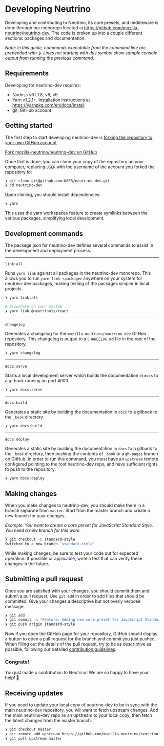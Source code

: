 # Developing Neutrino

Developing and contributing to Neutrino, its core presets, and middleware is done through our monorepo located at
https://github.com/mozilla-neutrino/neutrino-dev. The code is broken up into a couple different sections:
packages and documentation.

_Note: In this guide, commands executable from the command line are prepended with `❯`. Lines not starting
with this symbol show sample console output from running the previous command._

## Requirements

Developing for neutrino-dev requires:

- Node.js v6 LTS, v8, v9
- Yarn v1.2.1+, installation instructions at https://yarnpkg.com/en/docs/install
- git, GitHub account

## Getting started

The first step to start developing neutrino-dev is
[forking the repository to your own GitHub account](https://help.github.com/articles/fork-a-repo/).

<a href="https://github.com/mozilla-neutrino/neutrino-dev/fork" target="_blank">Fork mozilla-neutrino/neutrino-dev on GitHub</a>

Once that is done, you can clone your copy of the repository on your computer, replacing `USER` with the username
of the account you forked the repository to:

```bash
❯ git clone git@github.com:USER/neutrino-dev.git
❯ cd neutrino-dev
```

Upon cloning, you should install dependencies:

```bash
❯ yarn
```

This uses the yarn workspaces feature to create symlinks between the various packages, simplifying local development.

## Development commands

The package.json for neutrino-dev defines several commands to assist in the development and deployment process.

---

`link:all`

Runs `yarn link` against all packages in the neutrino-dev monorepo. This allows you to run `yarn link <package>`
anywhere on your system for neutrino-dev packages, making testing of the packages simpler in local projects.

```bash
❯ yarn link:all

# Elsewhere on your system
❯ yarn link @neutrinojs/react
```

---

`changelog`

Generates a changelog for the `mozilla-neutrino/neutrino-dev` GitHub repository. This changelog is output to a
`CHANGELOG.md` file in the root of the repository.

```bash
❯ yarn changelog
```

---

`docs:serve`

Starts a local development server which builds the documentation in `docs` to a gitbook running on port 4000.

```bash
❯ yarn docs:serve
```

---

`docs:build`

Generates a static site by building the documentation in `docs` to a gitbook to the `_book` directory.

```bash
❯ yarn docs:build
```

---

`docs:deploy`

Generates a static site by building the documentation in `docs` to a gitbook to the `_book` directory, then pushing the
contents of `_book` to a `gh-pages` branch on GitHub. In order to run this command, you must have an `upstream` remote
configured pointing to the root neutrino-dev repo, and have sufficient rights to push to the repository.

```bash
❯ yarn docs:deploy
```

## Making changes

When you make changes to neutrino-dev, you should make them in a branch separate from `master`. Start from the
master branch and create a new branch for your changes.

_Example: You want to create a core preset for JavaScript Standard Style. You need a new branch for this work._

```bash
❯ git checkout -b standard-style
Switched to a new branch 'standard-style'
```

While making changes, be sure to test your code out for expected operation. If possible or applicable, write a
test that can verify these changes in the future.

## Submitting a pull request

Once you are satisfied with your changes, you should commit them and submit a pull request. Use `git add`
in order to add files that should be committed. Give your changes a descriptive but not overly verbose message.

```bash
❯ git add .
❯ git commit -m "Feature: Adding new core preset for JavaScript Standard Style"
❯ git push origin standard-style
```

Now if you open the GitHub page for your repository, GitHub should display a button to open a pull request for
the branch and commit you just pushed. When filling out the details of the pull request, try to be as descriptive
as possible, following our detailed [contribution guidelines](./README.md).

### Congrats!

You just made a contribution to Neutrino! We are so happy to have your help! 🎉

## Receiving updates

If you need to update your local copy of neutrino-dev to be in sync with the main neutrino-dev repository, you
will want to fetch upstream changes. Add the main neutrino-dev repo as an upstream to your local copy, then fetch
the latest changes from the master branch.

```bash
❯ git checkout master
❯ git remote add upstream https://github.com/mozilla-neutrino/neutrino-dev.git
❯ git pull upstream master
```

